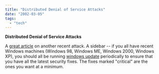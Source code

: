 ```yaml
---
title: "Distributed Denial of Service Attacks"
date: "2002-03-05"
tags: 
  - "tech"
---
```


**Distributed Denial of Service Attacks**

A [great article](http://grc.com/dos/drdos.htm) on another recent attack. A sidebar -- if you all have recent Windows machines (Windows 98, Windows ME, Windows 2000, Windows XP), you should all be running [windows update](http://windowsupdate.microsoft.com) periodically to ensure that you have all the latest security fixes. The fixes marked "critical" are the ones you want at a minimum.
